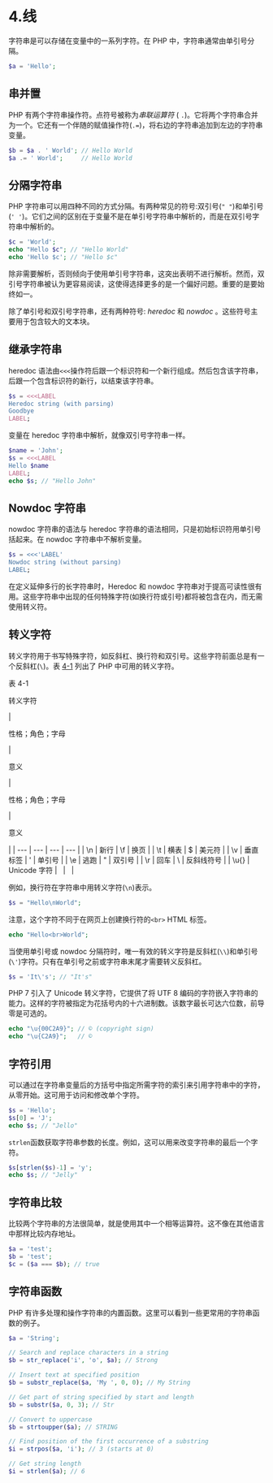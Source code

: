 # 4.线

字符串是可以存储在变量中的一系列字符。在 PHP 中，字符串通常由单引号分隔。

```php
$a = 'Hello';

```

## 串并置

PHP 有两个字符串操作符。点符号被称为*串联运算符* ( `.`)。它将两个字符串合并为一个。它还有一个伴随的赋值操作符(`.=`)，将右边的字符串追加到左边的字符串变量。

```php
$b = $a . ' World'; // Hello World
$a .= ' World';     // Hello World

```

## 分隔字符串

PHP 字符串可以用四种不同的方式分隔。有两种常见的符号:双引号(`" "`)和单引号(`' '`)。它们之间的区别在于变量不是在单引号字符串中解析的，而是在双引号字符串中解析的。

```php
$c = 'World';
echo "Hello $c"; // "Hello World"
echo 'Hello $c'; // "Hello $c"

```

除非需要解析，否则倾向于使用单引号字符串，这突出表明不进行解析。然而，双引号字符串被认为更容易阅读，这使得选择更多的是一个偏好问题。重要的是要始终如一。

除了单引号和双引号字符串，还有两种符号: *heredoc* 和 *nowdoc* 。这些符号主要用于包含较大的文本块。

## 继承字符串

heredoc 语法由`<<<`操作符后跟一个标识符和一个新行组成。然后包含该字符串，后跟一个包含标识符的新行，以结束该字符串。

```php
$s = <<<LABEL
Heredoc string (with parsing)
Goodbye
LABEL;

```

变量在 heredoc 字符串中解析，就像双引号字符串一样。

```php
$name = 'John';
$s = <<<LABEL
Hello $name
LABEL;
echo $s; // "Hello John"

```

## Nowdoc 字符串

nowdoc 字符串的语法与 heredoc 字符串的语法相同，只是初始标识符用单引号括起来。在 nowdoc 字符串中不解析变量。

```php
$s = <<<'LABEL'
Nowdoc string (without parsing)
LABEL;

```

在定义延伸多行的长字符串时，Heredoc 和 nowdoc 字符串对于提高可读性很有用。这些字符串中出现的任何特殊字符(如换行符或引号)都将被包含在内，而无需使用转义符。

## 转义字符

转义字符用于书写特殊字符，如反斜杠、换行符和双引号。这些字符前面总是有一个反斜杠(`\`)。表 [4-1](#Tab1) 列出了 PHP 中可用的转义字符。

表 4-1

转义字符

<colgroup><col class="tcol1 align-left"> <col class="tcol2 align-left"> <col class="tcol3 align-left"> <col class="tcol4 align-left"></colgroup> 
| 

性格；角色；字母

 | 

意义

 | 

性格；角色；字母

 | 

意义

 |
| --- | --- | --- | --- |
| \n | 新行 | \f | 换页 |
| \t | 横表 | \$ | 美元符 |
| \v | 垂直标签 | \' | 单引号 |
| \e | 逃跑 | \" | 双引号 |
| \r | 回车 | \\ | 反斜线符号 |
| \u{} | Unicode 字符 |   |   |

例如，换行符在字符串中用转义字符(`\n`)表示。

```php
$s = "Hello\nWorld";

```

注意，这个字符不同于在网页上创建换行符的`<br>` HTML 标签。

```php
echo "Hello<br>World";

```

当使用单引号或 nowdoc 分隔符时，唯一有效的转义字符是反斜杠(`\\`)和单引号(`\'`)字符。只有在单引号之前或字符串末尾才需要转义反斜杠。

```php
$s = 'It\'s'; // "It's"

```

PHP 7 引入了 Unicode 转义字符，它提供了将 UTF 8 编码的字符嵌入字符串的能力。这样的字符被指定为花括号内的十六进制数。该数字最长可达六位数，前导零是可选的。

```php
echo "\u{00C2A9}"; // © (copyright sign)
echo "\u{C2A9}";   // ©

```

## 字符引用

可以通过在字符串变量后的方括号中指定所需字符的索引来引用字符串中的字符，从零开始。这可用于访问和修改单个字符。

```php
$s = 'Hello';
$s[0] = 'J';
echo $s; // "Jello"

```

`strlen`函数获取字符串参数的长度。例如，这可以用来改变字符串的最后一个字符。

```php
$s[strlen($s)-1] = 'y';
echo $s; // "Jelly"

```

## 字符串比较

比较两个字符串的方法很简单，就是使用其中一个相等运算符。这不像在其他语言中那样比较内存地址。

```php
$a = 'test';
$b = 'test';
$c = ($a === $b); // true

```

## 字符串函数

PHP 有许多处理和操作字符串的内置函数。这里可以看到一些更常用的字符串函数的例子。

```php
$a = 'String';

// Search and replace characters in a string
$b = str_replace('i', 'o', $a); // Strong

// Insert text at specified position
$b = substr_replace($a, 'My ', 0, 0); // My String

// Get part of string specified by start and length
$b = substr($a, 0, 3); // Str

// Convert to uppercase
$b = strtoupper($a); // STRING

// Find position of the first occurrence of a substring
$i = strpos($a, 'i'); // 3 (starts at 0)

// Get string length
$i = strlen($a); // 6

```